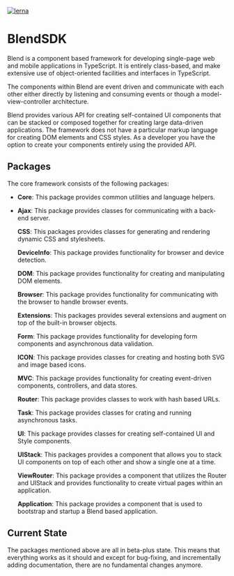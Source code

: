 [![lerna](https://img.shields.io/badge/maintained%20with-lerna-cc00ff.svg)](https://lernajs.io/)

# BlendSDK

Blend is a component based framework for developing single-page web and mobile
applications in TypeScript. It is entirely class-based, and make extensive use of
object-oriented facilities and interfaces in TypeScript.

The components within Blend are event driven and communicate with each other either
directly by listening and consuming events or though a model-view-controller architecture.

Blend provides various API for creating self-contained UI components that can be
stacked or composed together for creating large data-driven applications. The framework
does not have a particular markup language for creating DOM elements and CSS styles. As a
developer you have the option to create your components entirely using the provided API.

## Packages

The core framework consists of the following packages:

-   **Core**: This package provides common utilities and language helpers.

-   **Ajax**: This package provides classes for communicating with a back-end server.

    **CSS**: This packages provides classes for generating and rendering dynamic CSS and stylesheets.

    **DeviceInfo**: This package provides functionality for browser and device detection.

    **DOM**: This package provides functionality for creating and manipulating DOM elements.

    **Browser**: This package provides functionality for communicating with the browser to handle browser events.

    **Extensions**: This packages provides several extensions and augment on top of the built-in browser objects.

    **Form**: This package provides functionality for developing form components and asynchronous data validation.

    **ICON**: This package provides classes for creating and hosting both SVG and image based icons.

    **MVC**: This package provides functionality for creating event-driven components, controllers, and data stores.

    **Router**: This package provides classes to work with hash based URLs.

    **Task**: This package provides classes for crating and running asynchronous tasks.

    **UI**: This package provides classes for creating self-contained UI and Style components.

    **UIStack**: This packages provides a component that allows you to stack UI components on top of each other and show a single one at a time.

    **ViewRouter**: This package provides a component that utilizes the Router and UIStack and provides functionality to create virtual pages within an application.

    **Application**: This package provides a component that is used to bootstrap and startup a Blend based application.

## Current State

The packages mentioned above are all in beta-plus state. This means that everything works as it should and
except for bug-fixing, and incrementally adding documentation, there are no fundamental changes anymore.
